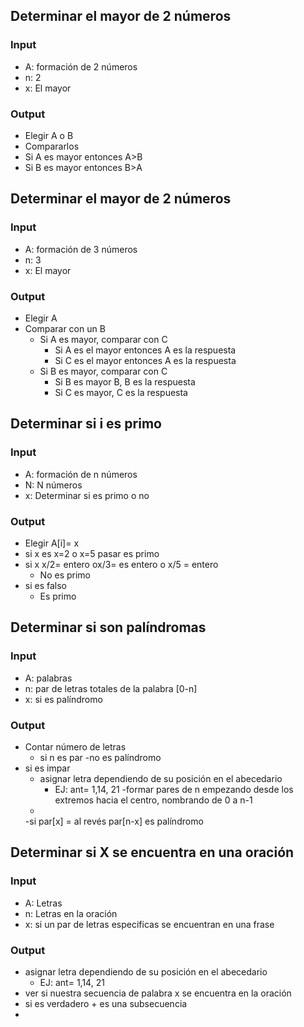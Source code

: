 ## Determinar el mayor de 2 números
### Input
- A: formación de 2 números
- n: 2
- x: El mayor
### Output
- Elegir A o B
- Compararlos
- Si A es mayor entonces A>B
- Si B es mayor entonces B>A

## Determinar el mayor de 2 números
### Input
- A: formación de 3 números
- n: 3
- x: El mayor
### Output
- Elegir A
- Comparar con un B
  - Si A es mayor, comparar con C
    - Si A es el mayor entonces A es la respuesta
    - Si C es el mayor entonces A es la respuesta
  - Si B es mayor, comparar con C
    - Si B es mayor B, B es la respuesta
    - Si C es mayor, C es la respuesta
## Determinar si i es primo
### Input
- A: formación de n números
- N: N números
- x: Determinar si es primo o no
### Output
- Elegir A[i]= x
- si x es x=2 o x=5 pasar es primo
- si x x/2= entero ox/3= es entero o x/5 = entero 
  - No es primo
 - si es falso
   - Es primo
## Determinar si son palíndromas
### Input
- A: palabras
- n: par de letras totales de la palabra [0-n]
- x: si es palíndromo
### Output
- Contar número de letras
  - si n es par
    -no es palíndromo
- si es impar
  - asignar letra dependiendo de su posición en el abecedario
    - EJ: ant= 1,14, 21
  -formar pares de n empezando desde los extremos hacia el centro, nombrando de 0 a n-1
   - 
   -si par[x] = al revés par[n-x] es palíndromo
## Determinar si X se encuentra en una oración
### Input
- A: Letras
- n: Letras en la oración
- x: si un par de letras especificas se encuentran en una frase
### Output
- asignar letra dependiendo de su posición en el abecedario
  - EJ: ant= 1,14, 21
- ver si nuestra secuencia de palabra x se encuentra en la oración
- si es verdadero + es una subsecuencia
-
